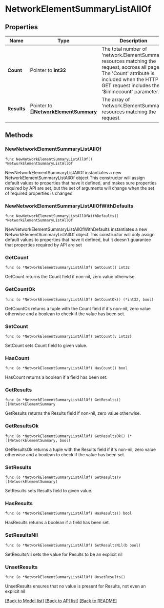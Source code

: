 # NetworkElementSummaryListAllOf

## Properties

Name | Type | Description | Notes
------------ | ------------- | ------------- | -------------
**Count** | Pointer to **int32** | The total number of &#39;network.ElementSummary&#39; resources matching the request, accross all pages. The &#39;Count&#39; attribute is included when the HTTP GET request includes the &#39;$inlinecount&#39; parameter. | [optional] 
**Results** | Pointer to [**[]NetworkElementSummary**](NetworkElementSummary.md) | The array of &#39;network.ElementSummary&#39; resources matching the request. | [optional] 

## Methods

### NewNetworkElementSummaryListAllOf

`func NewNetworkElementSummaryListAllOf() *NetworkElementSummaryListAllOf`

NewNetworkElementSummaryListAllOf instantiates a new NetworkElementSummaryListAllOf object
This constructor will assign default values to properties that have it defined,
and makes sure properties required by API are set, but the set of arguments
will change when the set of required properties is changed

### NewNetworkElementSummaryListAllOfWithDefaults

`func NewNetworkElementSummaryListAllOfWithDefaults() *NetworkElementSummaryListAllOf`

NewNetworkElementSummaryListAllOfWithDefaults instantiates a new NetworkElementSummaryListAllOf object
This constructor will only assign default values to properties that have it defined,
but it doesn't guarantee that properties required by API are set

### GetCount

`func (o *NetworkElementSummaryListAllOf) GetCount() int32`

GetCount returns the Count field if non-nil, zero value otherwise.

### GetCountOk

`func (o *NetworkElementSummaryListAllOf) GetCountOk() (*int32, bool)`

GetCountOk returns a tuple with the Count field if it's non-nil, zero value otherwise
and a boolean to check if the value has been set.

### SetCount

`func (o *NetworkElementSummaryListAllOf) SetCount(v int32)`

SetCount sets Count field to given value.

### HasCount

`func (o *NetworkElementSummaryListAllOf) HasCount() bool`

HasCount returns a boolean if a field has been set.

### GetResults

`func (o *NetworkElementSummaryListAllOf) GetResults() []NetworkElementSummary`

GetResults returns the Results field if non-nil, zero value otherwise.

### GetResultsOk

`func (o *NetworkElementSummaryListAllOf) GetResultsOk() (*[]NetworkElementSummary, bool)`

GetResultsOk returns a tuple with the Results field if it's non-nil, zero value otherwise
and a boolean to check if the value has been set.

### SetResults

`func (o *NetworkElementSummaryListAllOf) SetResults(v []NetworkElementSummary)`

SetResults sets Results field to given value.

### HasResults

`func (o *NetworkElementSummaryListAllOf) HasResults() bool`

HasResults returns a boolean if a field has been set.

### SetResultsNil

`func (o *NetworkElementSummaryListAllOf) SetResultsNil(b bool)`

 SetResultsNil sets the value for Results to be an explicit nil

### UnsetResults
`func (o *NetworkElementSummaryListAllOf) UnsetResults()`

UnsetResults ensures that no value is present for Results, not even an explicit nil

[[Back to Model list]](../README.md#documentation-for-models) [[Back to API list]](../README.md#documentation-for-api-endpoints) [[Back to README]](../README.md)



